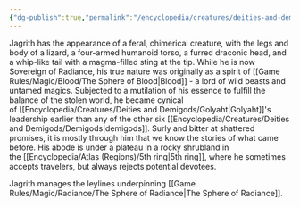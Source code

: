 ```yaml
---
{"dg-publish":true,"permalink":"/encyclopedia/creatures/deities-and-demigods/jagrith/"}
---
```


Jagrith has the appearance of a feral, chimerical creature, with the legs and body of a lizard, a four-armed humanoid torso, a furred draconic head, and a whip-like tail with a magma-filled sting at the tip. While he is now Sovereign of Radiance, his true nature was originally as a spirit of [[Game Rules/Magic/Blood/The Sphere of Blood\|Blood]] - a lord of wild beasts and untamed magics. Subjected to a mutilation of his essence to fulfill the balance of the stolen world, he became cynical of [[Encyclopedia/Creatures/Deities and Demigods/Golyaht\|Golyaht]]'s leadership earlier than any of the other six [[Encyclopedia/Creatures/Deities and Demigods/Demigods\|demigods]]. Surly and bitter at shattered promises, it is mostly through him that we know the stories of what came before. His abode is under a plateau in a rocky shrubland in the [[Encyclopedia/Atlas (Regions)/5th ring\|5th ring]], where he sometimes accepts travelers, but always rejects potential devotees.

Jagrith manages the leylines underpinning [[Game Rules/Magic/Radiance/The Sphere of Radiance\|The Sphere of Radiance]].
